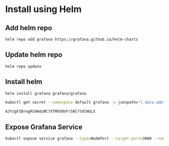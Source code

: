 # Install using Helm

## Add helm repo

`helm repo add grafana https://grafana.github.io/helm-charts`

## Update helm repo

`helm repo update`

## Install helm 

`helm install grafana grafana/grafana`

```zsh
kubectl get secret --namespace default grafana -o jsonpath="{.data.admin-password}" | base64 --decode ; echo
```
```zsh
AJYzgFIBregRCHHduMC7XTMFD0VFr5Nl7t8lNULX
```

## Expose Grafana Service
```zsh
kubectl expose service grafana --type=NodePort --target-port=3000 --name=grafana-ext
```
